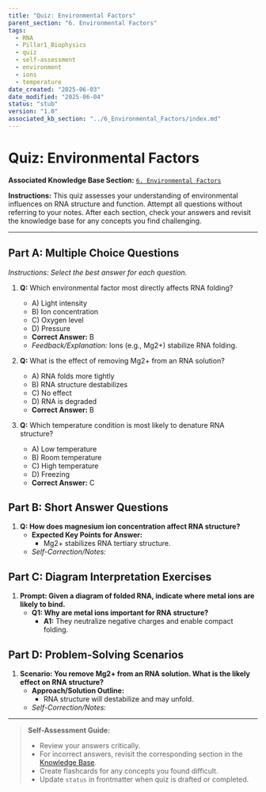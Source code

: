 ```yaml
---
title: "Quiz: Environmental Factors"
parent_section: "6. Environmental Factors"
tags:
  - RNA
  - Pillar1_Biophysics
  - quiz
  - self-assessment
  - environment
  - ions
  - temperature
date_created: "2025-06-03"
date_modified: "2025-06-04"
status: "stub"
version: "1.0"
associated_kb_section: "../6_Environmental_Factors/index.md"
---
```


# Quiz: Environmental Factors

**Associated Knowledge Base Section:** [`6. Environmental Factors`](../6_Environmental_Factors/index.md)

**Instructions:** This quiz assesses your understanding of environmental influences on RNA structure and function. Attempt all questions without referring to your notes. After each section, check your answers and revisit the knowledge base for any concepts you find challenging.

---

## Part A: Multiple Choice Questions

*Instructions: Select the best answer for each question.*

1.  **Q:** Which environmental factor most directly affects RNA folding?
    *   A) Light intensity
    *   B) Ion concentration
    *   C) Oxygen level
    *   D) Pressure
    *   **Correct Answer:** B
    *   *Feedback/Explanation:* Ions (e.g., Mg2+) stabilize RNA folding.

2.  **Q:** What is the effect of removing Mg2+ from an RNA solution?
    *   A) RNA folds more tightly
    *   B) RNA structure destabilizes
    *   C) No effect
    *   D) RNA is degraded
    *   **Correct Answer:** B

3.  **Q:** Which temperature condition is most likely to denature RNA structure?
    *   A) Low temperature
    *   B) Room temperature
    *   C) High temperature
    *   D) Freezing
    *   **Correct Answer:** C

## Part B: Short Answer Questions

1.  **Q: How does magnesium ion concentration affect RNA structure?**
    *   **Expected Key Points for Answer:**
        *   Mg2+ stabilizes RNA tertiary structure.
    *   *Self-Correction/Notes:*

## Part C: Diagram Interpretation Exercises

1.  **Prompt: Given a diagram of folded RNA, indicate where metal ions are likely to bind.**
    *   **Q1: Why are metal ions important for RNA structure?**
        *   **A1:** They neutralize negative charges and enable compact folding.

## Part D: Problem-Solving Scenarios

1.  **Scenario: You remove Mg2+ from an RNA solution. What is the likely effect on RNA structure?**
    *   **Approach/Solution Outline:**
        *   RNA structure will destabilize and may unfold.
    *   *Self-Correction/Notes:*

---
> **Self-Assessment Guide:**
> - Review your answers critically.
> - For incorrect answers, revisit the corresponding section in the [Knowledge Base](../6_Environmental_Factors/index.md).
> - Create flashcards for any concepts you found difficult.
> - Update `status` in frontmatter when quiz is drafted or completed.
